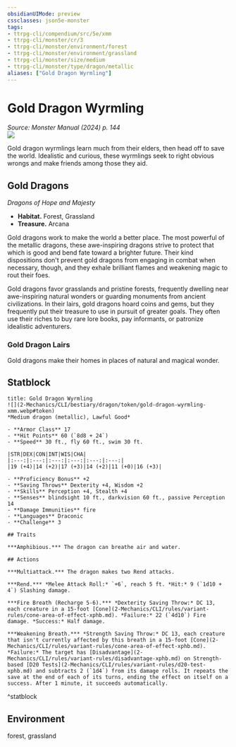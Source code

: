 ```yaml
---
obsidianUIMode: preview
cssclasses: json5e-monster
tags:
- ttrpg-cli/compendium/src/5e/xmm
- ttrpg-cli/monster/cr/3
- ttrpg-cli/monster/environment/forest
- ttrpg-cli/monster/environment/grassland
- ttrpg-cli/monster/size/medium
- ttrpg-cli/monster/type/dragon/metallic
aliases: ["Gold Dragon Wyrmling"]
---
```

# Gold Dragon Wyrmling
*Source: Monster Manual (2024) p. 144*  
![](2-Mechanics/CLI/bestiary/dragon/img/gold-dragon-wyrmling.webp#right)

Gold dragon wyrmlings learn much from their elders, then head off to save the world. Idealistic and curious, these wyrmlings seek to right obvious wrongs and make friends among those they aid.

## Gold Dragons

*Dragons of Hope and Majesty*

- **Habitat.** Forest, Grassland  
- **Treasure.** Arcana  

Gold dragons work to make the world a better place. The most powerful of the metallic dragons, these awe-inspiring dragons strive to protect that which is good and bend fate toward a brighter future. Their kind dispositions don't prevent gold dragons from engaging in combat when necessary, though, and they exhale brilliant flames and weakening magic to rout their foes.

Gold dragons favor grasslands and pristine forests, frequently dwelling near awe-inspiring natural wonders or guarding monuments from ancient civilizations. In their lairs, gold dragons hoard coins and gems, but they frequently put their treasure to use in pursuit of greater goals. They often use their riches to buy rare lore books, pay informants, or patronize idealistic adventurers.

### Gold Dragon Lairs

Gold dragons make their homes in places of natural and magical wonder.

## Statblock

```ad-statblock
title: Gold Dragon Wyrmling
![](2-Mechanics/CLI/bestiary/dragon/token/gold-dragon-wyrmling-xmm.webp#token)
*Medium dragon (metallic), Lawful Good*

- **Armor Class** 17 
- **Hit Points** 60 (`8d8 + 24`) 
- **Speed** 30 ft., fly 60 ft., swim 30 ft.

|STR|DEX|CON|INT|WIS|CHA|
|:---:|:---:|:---:|:---:|:---:|:---:|
|19 (+4)|14 (+2)|17 (+3)|14 (+2)|11 (+0)|16 (+3)|

- **Proficiency Bonus** +2
- **Saving Throws** Dexterity +4, Wisdom +2
- **Skills** Perception +4, Stealth +4
- **Senses** blindsight 10 ft., darkvision 60 ft., passive Perception 14
- **Damage Immunities** fire
- **Languages** Draconic
- **Challenge** 3

## Traits

***Amphibious.*** The dragon can breathe air and water.

## Actions

***Multiattack.*** The dragon makes two Rend attacks.

***Rend.*** *Melee Attack Roll:* `+6`, reach 5 ft. *Hit:* 9 (`1d10 + 4`) Slashing damage.

***Fire Breath (Recharge 5-6).*** *Dexterity Saving Throw:* DC 13, each creature in a 15-foot [Cone](2-Mechanics/CLI/rules/variant-rules/cone-area-of-effect-xphb.md). *Failure:* 22 (`4d10`) Fire damage. *Success:* Half damage.

***Weakening Breath.*** *Strength Saving Throw:* DC 13, each creature that isn't currently affected by this breath in a 15-foot [Cone](2-Mechanics/CLI/rules/variant-rules/cone-area-of-effect-xphb.md). *Failure:* The target has [Disadvantage](2-Mechanics/CLI/rules/variant-rules/disadvantage-xphb.md) on Strength-based [D20 Tests](2-Mechanics/CLI/rules/variant-rules/d20-test-xphb.md) and subtracts 2 (`1d4`) from its damage rolls. It repeats the save at the end of each of its turns, ending the effect on itself on a success. After 1 minute, it succeeds automatically.
```
^statblock

## Environment

forest, grassland